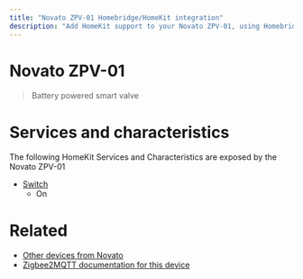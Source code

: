 ```yaml
---
title: "Novato ZPV-01 Homebridge/HomeKit integration"
description: "Add HomeKit support to your Novato ZPV-01, using Homebridge, Zigbee2MQTT and homebridge-z2m."
---
```

<!---
This file has been GENERATED using src/docgen/docgen.ts
DO NOT EDIT THIS FILE MANUALLY!
-->
# Novato ZPV-01
> Battery powered smart valve


# Services and characteristics
The following HomeKit Services and Characteristics are exposed by
the Novato ZPV-01

* [Switch](../../switch.md)
  * On


# Related
* [Other devices from Novato](../index.md#novato)
* [Zigbee2MQTT documentation for this device](https://www.zigbee2mqtt.io/devices/ZPV-01.html)
